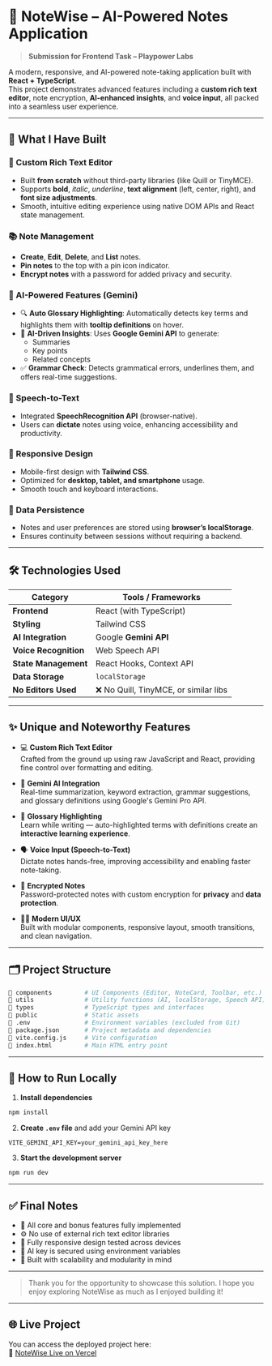 # 🚀 NoteWise – AI-Powered Notes Application

> **Submission for Frontend Task – Playpower Labs**

A modern, responsive, and AI-powered note-taking application built with **React + TypeScript**.  
This project demonstrates advanced features including a **custom rich text editor**, note encryption, **AI-enhanced insights**, and **voice input**, all packed into a seamless user experience.

---

## 📌 What I Have Built

### 📝 Custom Rich Text Editor
- Built **from scratch** without third-party libraries (like Quill or TinyMCE).
- Supports **bold**, *italic*, _underline_, **text alignment** (left, center, right), and **font size adjustments**.
- Smooth, intuitive editing experience using native DOM APIs and React state management.

### 📚 Note Management
- **Create**, **Edit**, **Delete**, and **List** notes.
- **Pin notes** to the top with a pin icon indicator.
- **Encrypt notes** with a password for added privacy and security.

### 🤖 AI-Powered Features (Gemini)
- 🔍 **Auto Glossary Highlighting**: Automatically detects key terms and highlights them with **tooltip definitions** on hover.
- 📌 **AI-Driven Insights**: Uses **Google Gemini API** to generate:
  - Summaries  
  - Key points  
  - Related concepts  
- ✅ **Grammar Check**: Detects grammatical errors, underlines them, and offers real-time suggestions.

### 🎤 Speech-to-Text
- Integrated **SpeechRecognition API** (browser-native).
- Users can **dictate** notes using voice, enhancing accessibility and productivity.

### 📱 Responsive Design
- Mobile-first design with **Tailwind CSS**.
- Optimized for **desktop, tablet, and smartphone** usage.
- Smooth touch and keyboard interactions.

### 💾 Data Persistence
- Notes and user preferences are stored using **browser’s localStorage**.
- Ensures continuity between sessions without requiring a backend.

---

## 🛠️ Technologies Used

| Category              | Tools / Frameworks                     |
|-----------------------|----------------------------------------|
| **Frontend**          | React (with TypeScript)                |
| **Styling**           | Tailwind CSS                           |
| **AI Integration**    | Google **Gemini API**                  |
| **Voice Recognition** | Web Speech API                         |
| **State Management**  | React Hooks, Context API               |
| **Data Storage**      | `localStorage`                         |
| **No Editors Used**   | ❌ No Quill, TinyMCE, or similar libs  |

---

## ✨ Unique and Noteworthy Features

- 💻 **Custom Rich Text Editor**  
  Crafted from the ground up using raw JavaScript and React, providing fine control over formatting and editing.

- 🧠 **Gemini AI Integration**  
  Real-time summarization, keyword extraction, grammar suggestions, and glossary definitions using Google's Gemini Pro API.

- 📘 **Glossary Highlighting**  
  Learn while writing — auto-highlighted terms with definitions create an **interactive learning experience**.

- 🗣️ **Voice Input (Speech-to-Text)**  
  Dictate notes hands-free, improving accessibility and enabling faster note-taking.

- 🔐 **Encrypted Notes**  
  Password-protected notes with custom encryption for **privacy** and **data protection**.

- 🧑‍💻 **Modern UI/UX**  
  Built with modular components, responsive layout, smooth transitions, and clean navigation.

---

## 🗂️ Project Structure

```bash
📁 components         # UI Components (Editor, NoteCard, Toolbar, etc.)
📁 utils              # Utility functions (AI, localStorage, Speech API)
📁 types              # TypeScript types and interfaces
📁 public             # Static assets
📄 .env               # Environment variables (excluded from Git)
📄 package.json       # Project metadata and dependencies
📄 vite.config.js     # Vite configuration
📄 index.html         # Main HTML entry point
```

---

## 🧪 How to Run Locally

1. **Install dependencies**
```bash
npm install
```

2. **Create `.env` file** and add your Gemini API key
```
VITE_GEMINI_API_KEY=your_gemini_api_key_here
```

3. **Start the development server**
```bash
npm run dev
```

---

## ✅ Final Notes

- 💯 All core and bonus features fully implemented
- ⚙️ No use of external rich text editor libraries
- 📱 Fully responsive design tested across devices
- 🔐 AI key is secured using environment variables
- 🧠 Built with scalability and modularity in mind

---

> Thank you for the opportunity to showcase this solution. I hope you enjoy exploring NoteWise as much as I enjoyed building it!

---

## 🌐 Live Project

You can access the deployed project here:  
🔗 [NoteWise Live on Vercel](https://notewise-eta.vercel.app/)
